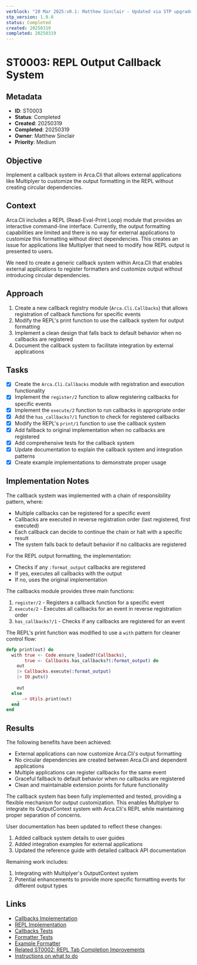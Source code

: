 ```yaml
---
verblock: "20 Mar 2025:v0.1: Matthew Sinclair - Updated via STP upgrade"
stp_version: 1.0.0
status: Completed
created: 20250319
completed: 20250319
---
```

# ST0003: REPL Output Callback System

## Metadata

- **ID**: ST0003
- **Status**: Completed
- **Created**: 20250319
- **Completed**: 20250319
- **Owner**: Matthew Sinclair
- **Priority**: Medium

## Objective

Implement a callback system in Arca.Cli that allows external applications like Multiplyer to customize the output formatting in the REPL without creating circular dependencies.

## Context

Arca.Cli includes a REPL (Read-Eval-Print Loop) module that provides an interactive command-line interface. Currently, the output formatting capabilities are limited and there is no way for external applications to customize this formatting without direct dependencies. This creates an issue for applications like Multiplyer that need to modify how REPL output is presented to users.

We need to create a generic callback system within Arca.Cli that enables external applications to register formatters and customize output without introducing circular dependencies.

## Approach

1. Create a new callback registry module (`Arca.Cli.Callbacks`) that allows registration of callback functions for specific events
2. Modify the REPL's print function to use the callback system for output formatting
3. Implement a clean design that falls back to default behavior when no callbacks are registered
4. Document the callback system to facilitate integration by external applications

## Tasks

- [x] Create the `Arca.Cli.Callbacks` module with registration and execution functionality
- [x] Implement the `register/2` function to allow registering callbacks for specific events
- [x] Implement the `execute/2` function to run callbacks in appropriate order
- [x] Add the `has_callbacks?/1` function to check for registered callbacks
- [x] Modify the REPL's `print/1` function to use the callback system
- [x] Add fallback to original implementation when no callbacks are registered
- [x] Add comprehensive tests for the callback system
- [x] Update documentation to explain the callback system and integration patterns
- [x] Create example implementations to demonstrate proper usage

## Implementation Notes

The callback system was implemented with a chain of responsibility pattern, where:
- Multiple callbacks can be registered for a specific event
- Callbacks are executed in reverse registration order (last registered, first executed)
- Each callback can decide to continue the chain or halt with a specific result
- The system falls back to default behavior if no callbacks are registered

For the REPL output formatting, the implementation:
- Checks if any `:format_output` callbacks are registered
- If yes, executes all callbacks with the output
- If no, uses the original implementation

The callbacks module provides three main functions:
1. `register/2` - Registers a callback function for a specific event
2. `execute/2` - Executes all callbacks for an event in reverse registration order
3. `has_callbacks?/1` - Checks if any callbacks are registered for an event

The REPL's print function was modified to use a `with` pattern for cleaner control flow:
```elixir
defp print(out) do
  with true <- Code.ensure_loaded?(Callbacks),
       true <- Callbacks.has_callbacks?(:format_output) do
    out
    |> Callbacks.execute(:format_output)
    |> IO.puts()
    
    out
  else
    _ -> Utils.print(out)
  end
end
```

## Results

The following benefits have been achieved:

- External applications can now customize Arca.Cli's output formatting
- No circular dependencies are created between Arca.Cli and dependent applications
- Multiple applications can register callbacks for the same event
- Graceful fallback to default behavior when no callbacks are registered
- Clean and maintainable extension points for future functionality

The callback system has been fully implemented and tested, providing a flexible mechanism for output customization. This enables Multiplyer to integrate its OutputContext system with Arca.Cli's REPL while maintaining proper separation of concerns.

User documentation has been updated to reflect these changes:
1. Added callback system details to user guides
2. Added integration examples for external applications
3. Updated the reference guide with detailed callback API documentation

Remaining work includes:
1. Integrating with Multiplyer's OutputContext system
2. Potential enhancements to provide more specific formatting events for different output types

## Links

- [Callbacks Implementation](/lib/arca_cli/callbacks.ex)
- [REPL Implementation](/lib/arca_cli/repl/repl.ex)
- [Callbacks Tests](/test/arca_cli/callbacks/callbacks_test.exs)
- [Formatter Tests](/test/arca_cli/repl/repl_formatter_test.exs)
- [Example Formatter](/test/arca_cli/callbacks/example_formatter.ex)
- [Related ST0002: REPL Tab Completion Improvements](/stp/prj/st/ST0002.md) 
- [Instructions on what to do](./ST0003_arca_cli_changes.md)
